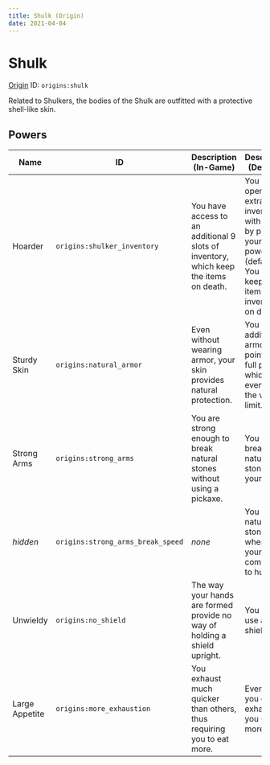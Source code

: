 ```yaml
---
title: Shulk (Origin)
date: 2021-04-04
---
```


# Shulk

[Origin](../misc/origins.md) ID: `origins:shulk`

Related to Shulkers, the bodies of the Shulk are outfitted with a protective shell-like skin.

## Powers

Name | ID | Description (In-Game) | Description (Detailed)
-----|----|-----------------------|------------------------
Hoarder | `origins:shulker_inventory` | You have access to an additional 9 slots of inventory, which keep the items on death. | You can open an extra inventory with 9 slots by pressing your active power key (default: G). You will keep the items in the inventory on death.
Sturdy Skin | `origins:natural_armor` | Even without wearing armor, your skin provides natural protection. | You get an additional 8 armor points (4 full pips), which stack even over the visible limit.
Strong Arms | `origins:strong_arms` | You are strong enough to break natural stones without using a pickaxe. | You can break natural stones with your hands.
_hidden_ | `origins:strong_arms_break_speed` | _none_ | You break natural stone faster when using your hands compared to humans.
Unwieldy | `origins:no_shield` | The way your hands are formed provide no way of holding a shield upright. | You cannot use a shield.
Large Appetite | `origins:more_exhaustion` | You exhaust much quicker than others, thus requiring you to eat more. | Everything you do exhausts you 60% more.
